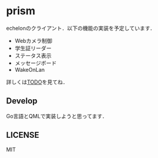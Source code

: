 # prism
echelonのクライアント．以下の機能の実装を予定しています．

* Webカメラ制御
* 学生証リーダー
* ステータス表示
* メッセージボード
* WakeOnLan

詳しくは[TODO](TODO.md)を見てね．

## Develop
Go言語とQMLで実装しようと思ってます．

## LICENSE
MIT
